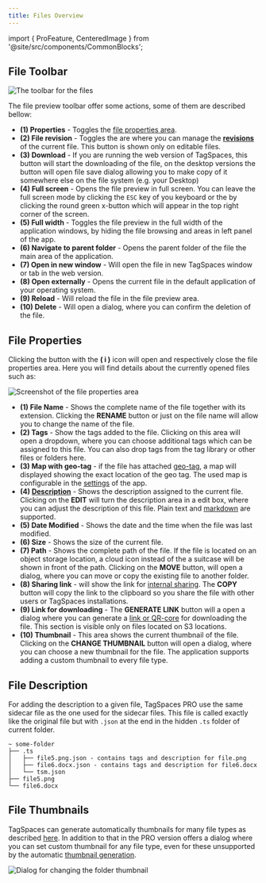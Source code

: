 ```yaml
---
title: Files Overview
---
```


import { ProFeature, CenteredImage } from '@site/src/components/CommonBlocks';

## File Toolbar

![The toolbar for the files](/media/file-toolbar.svg)

The file preview toolbar offer some actions, some of them are described bellow:

- **(1) Properties** - Toggles the [file properties area](#file-properties).
- **(2) File revision** <ProFeature /> - Toggles the are where you can manage the **[revisions](editing-files#file-revisions)** of the current file. This button is shown only on editable files.
- **(3) Download** - If you are running the web version of TagSpaces, this button will start the downloading of the file, on the desktop versions the button will open file save dialog allowing you to make copy of it somewhere else on the file system (e.g. your Desktop)
- **(4) Full screen** - Opens the file preview in full screen. You can leave the full screen mode by clicking the `ESC` key of you keyboard or the by clicking the round green x-button which will appear in the top right corner of the screen.
- **(5) Full width** - Toggles the file preview in the full width of the application windows, by hiding the file browsing and areas in left panel of the app.
- **(6) Navigate to parent folder** - Opens the parent folder of the file the main area of the application.
- **(7) Open in new window** - Will open the file in new TagSpaces window or tab in the web version.
- **(8) Open externally** - Opens the current file in the default application of your operating system.
- **(9) Reload** - Will reload the file in the file preview area.
- **(10) Delete** - Will open a dialog, where you can confirm the deletion of the file.

## File Properties

Clicking the button with the **( i )** icon will open and respectively close the file properties area. Here you will find details about the currently opened files such as:

![Screenshot of the file properties area](/media/file-properties.svg)

- **(1) File Name** - Shows the complete name of the file together with its extension. Clicking the **RENAME** button or just on the file name will allow you to change the name of the file.
- **(2) Tags** - Show the tags added to the file. Clicking on this area will open a dropdown, where you can choose additional tags which can be assigned to this file. You can also drop tags from the tag library or other files or folders here.
- **(3) Map with geo-tag** - if the file has attached [geo-tag](/ui/taglibrary#geo-tagging), a map will displayed showing the exact location of the geo tag. The used map is configurable in the [settings](/ui/settings/#advanced) of the app.
- **(4) [Description](#file-description)** <ProFeature /> - Shows the description assigned to the current file. Clicking on the **EDIT** will turn the description area in a edit box, where you can adjust the description of this file. Plain text and [markdown](/markdown) are supported.
- **(5) Date Modified** - Shows the date and the time when the file was last modified.
- **(6) Size** - Shows the size of the current file.
- **(7) Path** - Shows the complete path of the file. If the file is located on an object storage location, a cloud icon instead of the a suitcase will be shown in front of the path. Clicking on the **MOVE** button, will open a dialog, where you can move or copy the existing file to another folder.
- **(8) Sharing link** - will show the link for [internal sharing](/sharing#internal-sharing-for-files-and-folders). The **COPY** button will copy the link to the clipboard so you share the file with other users or TagSpaces installations.
- **(9) Link for downloading** <ProFeature /> - The **GENERATE LINK** button will a open a dialog where you can generate a [link or QR-core](/sharing#sharing-download-link-to-a-file) for downloading the file. This section is visible only on files located on S3 locations.
- **(10) Thumbnail** <ProFeature /> - This area shows the current thumbnail of the file. Clicking on the **CHANGE THUMBNAIL** button will open a dialog, where you can choose a new thumbnail for the file. The application supports adding a custom thumbnail to every file type.

## File Description

<ProFeature />

For adding the description to a given file, TagSpaces PRO use the same sidecar file as the one used for the sidecar files. This file is called exactly like the original file but with `.json` at the end in the hidden `.ts` folder of current folder.

    ~ some-folder
    ├── .ts
    │   ├── file5.png.json - contains tags and description for file.png
    │   ├── file6.docx.json - contains tags and description for file6.docx
    │   └── tsm.json
    ├── file5.png
    └── file6.docx

## File Thumbnails

<ProFeature />

TagSpaces can generate automatically thumbnails for many file types as described [here](/thumbnails). In addition to that in the PRO version offers a dialog where you can set custom thumbnail for any file type, even for these unsupported by the automatic [thumbnail generation](/thumbnails).

![Dialog for changing the folder thumbnail](/media/change-folder-thumbnail.png)
